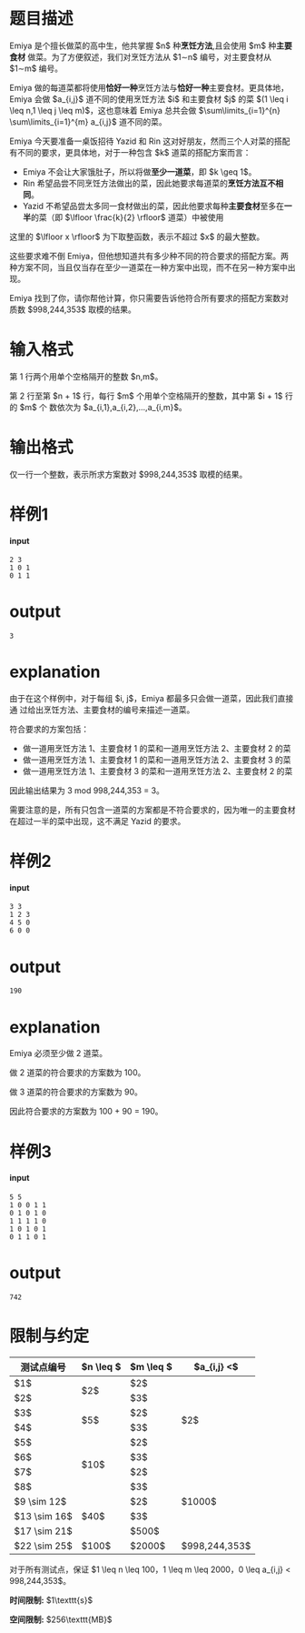 # 题目描述

<p>Emiya 是个擅长做菜的高中生，他共掌握 $n$ 种<strong>烹饪方法</strong>,且会使用 $m$ 种<strong>主要食材</strong> 做菜。为了方便叙述，我们对烹饪方法从 $1∼n$ 编号，对主要食材从 $1∼m$ 编号。 </p>
<p>Emiya 做的每道菜都将使用<strong>恰好一种</strong>烹饪方法与<strong>恰好一种</strong>主要食材。更具体地， Emiya 会做 $a_{i,j}$ 道不同的使用烹饪方法 $i$ 和主要食材 $j$ 的菜 $(1 \leq i \leq n,1 \leq j \leq m)$，这也意味着 Emiya 总共会做 $\sum\limits_{i=1}^{n} \sum\limits_{i=1}^{m} a_{i,j}$ 道不同的菜。</p>
<p>Emiya 今天要准备一桌饭招待 Yazid 和 Rin 这对好朋友，然而三个人对菜的搭配 有不同的要求，更具体地，对于一种包含 $k$ 道菜的搭配方案而言：</p>
<ul><li>Emiya 不会让大家饿肚子，所以将做<strong>至少一道菜</strong>，即 $k \geq 1$。</li>
<li>Rin 希望品尝不同烹饪方法做出的菜，因此她要求每道菜的<strong>烹饪方法互不相同</strong>。</li>
<li>Yazid 不希望品尝太多同一食材做出的菜，因此他要求每种<strong>主要食材</strong>至多在<strong>一半</strong>的菜（即 $\lfloor \frac{k}{2} \rfloor$ 道菜）中被使用 </li>
</ul><p>这里的 $\lfloor x \rfloor$ 为下取整函数，表示不超过 $x$ 的最大整数。</p>
<p>这些要求难不倒 Emiya，但他想知道共有多少种不同的符合要求的搭配方案。两种方案不同，当且仅当存在至少一道菜在一种方案中出现，而不在另一种方案中出现。 </p>
<p>Emiya 找到了你，请你帮他计算，你只需要告诉他符合所有要求的搭配方案数对质数 $998,244,353$ 取模的结果。</p>

# 输入格式


<p>第 1 行两个用单个空格隔开的整数 $n,m$。</p>
<p>第 2 行至第 $n + 1$ 行，每行 $m$ 个用单个空格隔开的整数，其中第 $i + 1$ 行的 $m$ 个 数依次为 $a_{i,1},a_{i,2},...,a_{i,m}$。</p>

# 输出格式


<p>仅一行一个整数，表示所求方案数对 $998,244,353$ 取模的结果。</p>

# 样例1


<h4>input</h4>
<pre><code>2 3
1 0 1
0 1 1</code></pre>

# output


<pre><code>3</code></pre>

# explanation


<p>由于在这个样例中，对于每组 $i, j$，Emiya 都最多只会做一道菜，因此我们直接通 过给出烹饪方法、主要食材的编号来描述一道菜。 </p>
<p>符合要求的方案包括：</p>
<ul><li>做一道用烹饪方法 1、主要食材 1 的菜和一道用烹饪方法 2、主要食材 2 的菜</li>
<li>做一道用烹饪方法 1、主要食材 1 的菜和一道用烹饪方法 2、主要食材 3 的菜</li>
<li>做一道用烹饪方法 1、主要食材 3 的菜和一道用烹饪方法 2、主要食材 2 的菜 </li>
</ul><p>因此输出结果为 3 mod 998,244,353 = 3。 </p>
<p>需要注意的是，所有只包含一道菜的方案都是不符合要求的，因为唯一的主要食材 在超过一半的菜中出现，这不满足 Yazid 的要求。</p>

# 样例2


<h4>input</h4>
<pre><code>3 3
1 2 3
4 5 0
6 0 0</code></pre>

# output


<pre><code>190</code></pre>

# explanation


<p>Emiya 必须至少做 2 道菜。</p>
<p>做 2 道菜的符合要求的方案数为 100。</p>
<p>做 3 道菜的符合要求的方案数为 90。</p>
<p>因此符合要求的方案数为 100 + 90 = 190。</p>

# 样例3


<h4>input</h4>
<pre><code>5 5
1 0 0 1 1
0 1 0 1 0
1 1 1 1 0
1 0 1 0 1
0 1 1 0 1</code></pre>

# output


<pre><code>742</code></pre>

# 限制与约定


<p></p><div class="table-responsive">
    <table class="table table-bordered table-text-center table-vertical-middle"><thead><tr><th>测试点编号</th><th>$n \leq $</th><th>$m \leq $</th><th>$a_{i,j} &lt;$</th></tr></thead><tbody><tr><td>$1$</td><td rowspan="2">$2$</td><td>$2$</td><td rowspan="6">$2$</td></tr><tr><td>$2$</td><td>$3$</td></tr><tr><td>$3$</td><td rowspan="2">$5$</td><td>$2$</td></tr><tr><td>$4$</td><td>$3$</td></tr><tr><td>$5$</td><td rowspan="4">$10$</td><td>$2$</td></tr><tr><td>$6$</td><td>$3$</td></tr><tr><td>$7$</td><td>$2$</td><td rowspan="5">$1000$</td></tr><tr><td>$8$</td><td>$3$</td></tr><tr><td>$9 \sim 12$</td><td rowspan="3">$40$</td><td>$2$</td></tr><tr><td>$13 \sim 16$</td><td>$3$</td></tr><tr><td>$17 \sim 21$</td><td>$500$</td></tr><tr><td>$22 \sim 25$</td><td>$100$</td><td>$2000$</td><td>$998,244,353$</td></tr></tbody></table><div>

<p>对于所有测试点，保证 $1 \leq n \leq 100，1 \leq m \leq 2000，0 \leq a_{i,j} &lt; 998,244,353$。</p>
<p><strong>时间限制:</strong> $1\texttt{s}$</p>
<p><strong>空间限制:</strong> $256\texttt{MB}$</p>
</div></div>